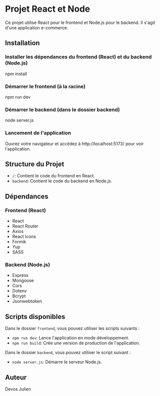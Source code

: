 # Projet React et Node

Ce projet utilise React pour le frontend et Node.js pour le backend. Il s'agit d'une application e-commerce.

## Installation

### Installer les dépendances du frontend (React) et du backend (Node.js)
npm install

### Démarrer le frontend (à la racine)
npm run dev

### Démarrer le backend (dans le dossier backend)
node server.js

### Lancement de l'application
Ouvrez votre navigateur et accédez à http://localhost:5173/ pour voir l'application.


## Structure du Projet

- `/`: Contient le code du frontend en React.
- `backend`: Contient le code du backend en Node.js.

## Dépendances

### Frontend (React)

- React
- React Router
- Axios
- React Icons
- Formik
- Yup
- SASS

### Backend (Node.js)

- Express
- Mongoose
- Cors
- Dotenv
- Bcrypt
- Jsonwebtoken

## Scripts disponibles

Dans le dossier `frontend`, vous pouvez utiliser les scripts suivants :

- `npm run dev`: Lance l'application en mode développement.
- `npm run build`: Crée une version de production de l'application.

Dans le dossier `backend`, vous pouvez utiliser le script suivant :

- `node server.js`: Démarre le serveur Node.js.

## Auteur

Devos Julien
